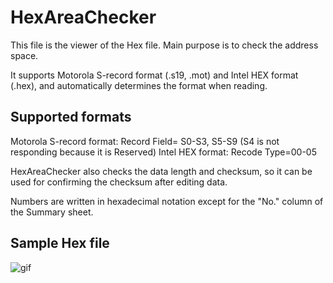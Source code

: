 # HexAreaChecker
This file is the viewer of the Hex file. Main purpose is to check the address space.

It supports Motorola S-record format (.s19, .mot) and Intel HEX format (.hex), and automatically determines the format when reading. 

## Supported formats
  Motorola S-record format: Record Field= S0-S3, S5-S9 (S4 is not responding because it is Reserved)
  Intel HEX format: Recode Type=00-05

HexAreaChecker also checks the data length and checksum, so it can be used for confirming the checksum after editing data. 

Numbers are written in hexadecimal notation except for the "No." column of the Summary sheet.

## Sample Hex file
![gif](http://toowaki.web.fc2.com/picture/HexAreaChecker_img_EN.png)
